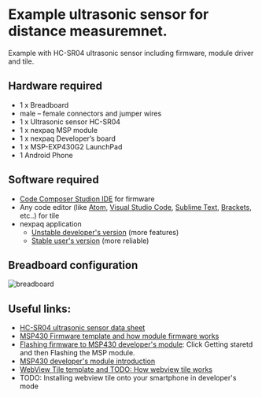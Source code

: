 # Example ultrasonic sensor for distance measuremnet.
Example with HC-SR04 ultrasonic sensor including firmware, module driver and tile.

## Hardware required
- 1 x Breadboard
- male – female connectors and jumper wires
- 1 x Ultrasonic sensor HC-SR04
- 1 x nexpaq MSP module
- 1 x nexpaq Developer’s board
- 1 x MSP-EXP430G2 LaunchPad
- 1 Android Phone

## Software required

- [Code Composer Studion IDE][ccs] for firmware
- Any code editor (like [Atom][atom], [Visual Studio Code][vscode], [Sublime Text][sublime], [Brackets][brackets], etc..) for tile
- nexpaq application
  - [Unstable developer's version][unstableapp] (more features)
  - [Stable user's version][stableapp] (more reliable)
  
## Breadboard configuration
![breadboard]

## Useful links:
- [HC-SR04 ultrasonic sensor data sheet][HC-SR04]
- [MSP430 Firmware template and how module firmware works][MSP-TEMP]
- [Flashing firmware to MSP430 developer's module][module]: Click Getting staretd and then Flashing the MSP module.
- [MSP430 developer's module introduction][module]
- [WebView Tile template and TODO: How webview tile works][webview-template]
- TODO: Installing webview tile onto your smartphone in developer's mode



[stableapp]: https://nexpaq.com/app
[unstableapp]: https://nexpaq.com/app-dev
[ccs]: http://www.ti.com/tool/CCSTUDIO
[atom]: https://atom.io/
[vscode]: https://code.visualstudio.com/
[sublime]: https://www.sublimetext.com/
[brackets]: http://brackets.io/

[breadboard]: https://github.com/nexpaq/example-ultrasonic/blob/master/breadboard/HC-SR04.jpg "HC-SR04 ultrasonic sensor Example"
[HC-SR04]: https://cdn.sparkfun.com/datasheets/Sensors/Proximity/HCSR04.pdf
[webview-template]: https://github.com/nexpaq/webview-tile-template
[MSP-TEMP]: https://github.com/nexpaq/msp430-firmware-template
[module]: https://developers.nexpaq.com/
